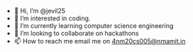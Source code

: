 - 👋 Hi, I’m @jevil25
- 👀 I’m interested in coding.
- 🌱 I’m currently learning computer science engineering
- 💞️ I’m looking to collaborate on hackathons
- 📫 How to reach me email me on 4nm20cs005@nmamit.in

<!---
jevil25/jevil25 is a ✨ special ✨ repository because its `README.md` (this file) appears on your GitHub profile.
You can click the Preview link to take a look at your changes.
--->
